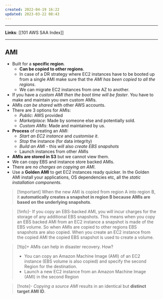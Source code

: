 ```yaml
---
created: 2022-04-19 16:22
updated: 2023-03-22 08:43
---
```

---
**Links**: [[101 AWS SAA Index]]

---
## AMI
- Built for a **specific region**. 
	- **Can be copied to other regions**.
	- In case of a DR strategy where EC2 instances have to be booted up from a single AMI make sure that the *AMI has been copied to all the regions*.
	- We can migrate EC2 instances from one AZ to another.
- If you have a *custom AMI then the boot time will be faster*. You have to make and maintain you own custom AMIs.
- AMIs *can be shared* with other AWS accounts.
- There are 3 options for AMIs: 
	- *Public*: AWS provided 
	- *Marketplace*: Made by someone else and potentially sold.
	- *Custom AMIs*: Made and maintained by us.
- **Process** of creating an AMI:
	- *Start an EC2 instance* and *customise it*.
	- *Stop* the instance (for data integrity)
	- *Build an AMI* - this *will* also *create EBS snapshots*
	- Launch instances from other AMIs
- **AMIs are stored in S3** but we cannot view them.
- We can copy EBS and instance store backed AMIs. 
- There are *no charges on copying an AMI*. 
- Use a **Golden AMI** to get EC2 instances ready quicker. In the Golden AMI install your applications, OS dependencies etc, all the *static installation components*.

> [!important] When the new AMI is copied from region A into region B, it **automatically creates a snapshot in region B because AMIs are based on the underlying snapshots**. 

> [!info]- If you copy an EBS-backed AMI, you will incur charges for the storage of any additional EBS snapshots.
> This means when you copy an EBS backed AMI from an EC2 instance a snapshot is made of the EBS volume. So when AMIs are copied to other regions EBS snapshots are also copied. When you create an EC2 instance from the copied AMI the copied EBS snapshot is used to create a volume.

> [!tip]+ AMIs can help in disaster recovery. How?
> - You can copy an Amazon Machine Image (AMI) of an EC2 instance (EBS volume is also copied) and specify the second Region for the destination.
> - Launch a new EC2 instance from an Amazon Machine Image (AMI) in the second Region

> [!note]- *Copying a source AMI* results in an identical but **distinct target AMI ID**.